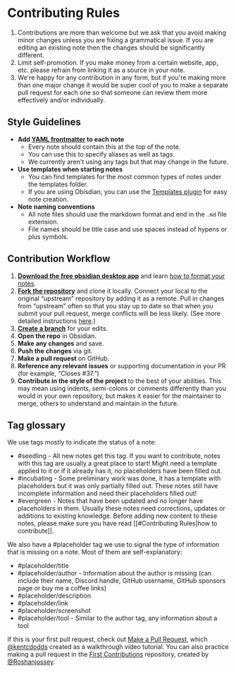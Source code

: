 # Contributing Rules

1. Contributions are more than welcome but we ask that you avoid making minor changes unless you are fixing a grammatical issue. If you are editing an existing note then the changes should be significantly different.
2. Limit self-promotion. If you make money from a certain website, app, etc. please refrain from linking it as a source in your note.
3. We're happy for any contribution in any form, but if you're making more than one major change it would be super cool of you to make a separate pull request for each one so that someone can review them more effectively and/or individually.

## Style Guidelines

- **Add [YAML frontmatter](https://help.obsidian.md/Advanced+topics/YAML+front+matter) to each note**
  - Every note should contain this at the top of the note.
  - You can use this to specify aliases as well as tags.
  - We currently aren't using any tags but that may change in the future.
- **Use templates when starting notes**
  - You can find templates for the most common types of notes under the templates folder.
  - If you are using Obisdian, you can use the [Templates plugin](https://help.obsidian.md/Plugins/Templates) for easy note creation.
- **Note naming conventions**
  - All note files should use the markdown format and end in the `.md` file extension.
  - File names should be title case and use spaces instead of hypens or plus symbols.

## Contribution Workflow

1.  [**Download the free obsidian desktop app**](https://obsidian.md/) and learn [how to format your notes](https://help.obsidian.md/How+to/Format+your+notes).
2.  [**Fork the repository**](https://guides.github.com/activities/forking/) and clone it locally. Connect your local to the original “upstream” repository by adding it as a remote. Pull in changes from “upstream” often so that you stay up to date so that when you submit your pull request, merge conflicts will be less likely. (See more detailed instructions [here](https://help.github.com/articles/syncing-a-fork/).)
3.  [**Create a branch**](https://guides.github.com/introduction/flow/) for your edits.
4.  **Open the repo** in Obsidian.
5.  **Make any changes** and save.
6.  **Push the changes** via git.
7.  **Make a pull request** on GitHub.
8.  **Reference any relevant issues** or supporting documentation in your PR (for example, “Closes #37.”)
9.  **Contribute in the style of the project** to the best of your abilities. This may mean using indents, semi-colons or comments differently than you would in your own repository, but makes it easier for the maintainer to merge, others to understand and maintain in the future.

## Tag glossary

We use tags mostly to indicate the status of a note:

-   #seedling - All new notes get this tag. If you want to contribute, notes with this tag are usually a great place to start! Might need a template applied to it or if it already has it, no placeholders have been filled out.
-   #incubating - Some preliminary work was done, it has a template with placeholders but it was only partially filled out. These notes still have incomplete information and need their placeholders filled out!
-   #evergreen - Notes that have been updated and no longer have placeholders in them. Usually these notes need corrections, updates or additions to existing knowledge. Before adding new content to these notes, please make sure you have read [[#Contributing Rules|how to contribute]].

We also have a #placeholder tag we use to signal the type of information that is missing on a note. Most of them are self-explanatory:

-   #placeholder/title
-   #placeholder/author - Information about the author is missing (can include their name, Discord handle, GitHub username, GitHub sponsors page or buy me a coffee links)
-   #placeholder/description
-   #placeholder/link
-   #placeholder/screenshot
-   #placeholder/tool - Similar to the author tag, any information about a tool

If this is your first pull request, check out [Make a Pull Request](http://makeapullrequest.com/), which [@kentcdodds](https://github.com/kentcdodds) created as a walkthrough video tutorial. You can also practice making a pull request in the [First Contributions](https://github.com/Roshanjossey/first-contributions) repository, created by [@Roshanjossey](https://github.com/Roshanjossey).
